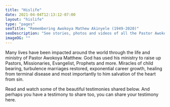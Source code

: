 ```yaml
---
title: "Hislife"
date: 2021-04-04T12:13:12-07:00
layout: "hislife"
type: "pages"
seoTitle: "Remembering Awokoya Mathew Akinyele (1949-2020)"
seoDescription: "See stories, photos and videos of all the Pastor Awokoya Mathew Akinyele memorial events. He was popularly known as Desert warrior because of his passionate ministry to the Northern part of Nigeria and the Arab World (Sudan, Egypt & Lebanon)."
imageOG: ""
---
```


Many lives have been impacted around the world through the life and ministry of Pastor Awokoya Matthew. God has used his ministry to raise up Pastors, Missionaries, Evangelist, Prophets and more. Miracles of child bearing, turbulence marriages restored, exponential career growth, healing from terminal disease and most importantly to him salvation of the heart from sin.

Read and watch some of the beautiful testimonies shared below. And perhaps you have a testimony to share too, you can share your testimony here.

